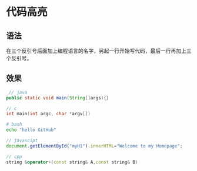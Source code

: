 # 代码高亮

## 语法
在三个反引号后面加上编程语言的名字，另起一行开始写代码，最后一行再加上三个反引号。

## 效果
```java
 // java
public static void main(String[]args){}
```
```c
// c
int main(int argc, char *argv[])
```
```bash
# bash
echo "hello GitHub"
```
```javascript
// javascipt
document.getElementById("myH1").innerHTML="Welcome to my Homepage";
```
```cpp
// cpp
string &operator+(const string& A,const string& B)
```
